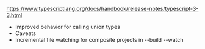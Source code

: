 
https://www.typescriptlang.org/docs/handbook/release-notes/typescript-3-3.html

- Improved behavior for calling union types
- Caveats
- Incremental file watching for composite projects in --build --watch
